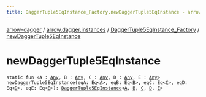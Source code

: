 ```yaml
---
title: DaggerTuple5EqInstance_Factory.newDaggerTuple5EqInstance - arrow-dagger
---
```


[arrow-dagger](../../index.html) / [arrow.dagger.instances](../index.html) / [DaggerTuple5EqInstance_Factory](index.html) / [newDaggerTuple5EqInstance](./new-dagger-tuple5-eq-instance.html)

# newDaggerTuple5EqInstance

`static fun <A : `[`Any`](https://kotlinlang.org/api/latest/jvm/stdlib/kotlin/-any/index.html)`, B : `[`Any`](https://kotlinlang.org/api/latest/jvm/stdlib/kotlin/-any/index.html)`, C : `[`Any`](https://kotlinlang.org/api/latest/jvm/stdlib/kotlin/-any/index.html)`, D : `[`Any`](https://kotlinlang.org/api/latest/jvm/stdlib/kotlin/-any/index.html)`, E : `[`Any`](https://kotlinlang.org/api/latest/jvm/stdlib/kotlin/-any/index.html)`> newDaggerTuple5EqInstance(eqA: Eq<`[`A`](new-dagger-tuple5-eq-instance.html#A)`>, eqB: Eq<`[`B`](new-dagger-tuple5-eq-instance.html#B)`>, eqC: Eq<`[`C`](new-dagger-tuple5-eq-instance.html#C)`>, eqD: Eq<`[`D`](new-dagger-tuple5-eq-instance.html#D)`>, eqE: Eq<`[`E`](new-dagger-tuple5-eq-instance.html#E)`>): `[`DaggerTuple5EqInstance`](../-dagger-tuple5-eq-instance/index.html)`<`[`A`](new-dagger-tuple5-eq-instance.html#A)`, `[`B`](new-dagger-tuple5-eq-instance.html#B)`, `[`C`](new-dagger-tuple5-eq-instance.html#C)`, `[`D`](new-dagger-tuple5-eq-instance.html#D)`, `[`E`](new-dagger-tuple5-eq-instance.html#E)`>`